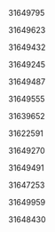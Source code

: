 31649795

31649623

31649432

31649245

31649487

31649555

31639652

31622591

31649270

31649491

31647253

31649959

31648430

